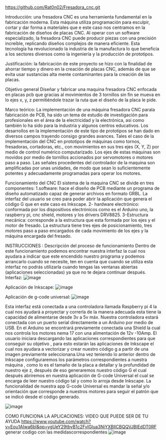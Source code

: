https://github.com/Rat0n02/Fresadora_cnc.git

Introducción: 
una fresadora CNC es una herramienta fundamental en la fabricación moderna. Esta máquina utiliza programación para esculpir, cortar y dar forma a materiales que e este caso nos centramos en la fabricación de diseños de placas CNC.
Al operar con un software especializado, la fresadora CNC puede producir piezas con una precisión increíble, replicando diseños complejos de manera eficiente. Esta tecnología ha revolucionado la industria de la manufactura lo que beneficia a los sectores diversos como la ingeniería y la producción de prototipos.


Justificación: 
la fabricación de este proyecto se hizo con la finalidad de ahorrar tiempo y dinero en la creación de placas CNC, además de que se evita usar sustancias alta mente contaminantes para la creación de las placas.

Objetivo general
Diseñar y fabricar una maquina fresadora CNC enfocada en placas pcb que gracias al movimientos de 3 tornillos sin fin se mueva en lo ejes x, y, z permitiéndole trazar la ruta que el diseño de la placa le pide.

Marco teórico:
 La implementación de una máquina fresadora CNC parala fabricación de PCB, ha sido un tema de estudio de investigación para profesionales en el área de la electricidad y la electrónica, así como también lo ha sido para la industria y algunos centros educativos. Los desarrollos en la implementación de este tipo de prototipos se han dado en diversos campos trayendo consigo grandes avances. Tales el caso de la implementación del CNC en prototipos de máquinas como tornos, fresadoras, cortadoras, etc., con movimientos en sus tres ejes (X, Y, Z) por medio de control numérico computarizado. Los ejes de estas máquinas son movidos por medio de tornillos accionados por servomotores o motores paso a paso. Las señales procedentes del controlador de la maquina son amplificadas por unas unidades, de modo que sean lo suficientemente potentes y adecuadamente programadas para operar los motores.
 
Funcionamiento del CNC 
El sistema de la maquina CNC se divide en tres componentes:
1.software: hace el diseño de PCB mediante un programa de diseño automatizado capaz de generar archivos en formato GRBL. La interfaz del usuario se creo para poder abrir la aplicación que genera el código G que en este caso es Inkscape.
2- hardware electrónico: conformada por los dispositivos electrónicos como es el Arduino uno, la raspberry pi, cnc shield, motores y los drivers DRV8825.
3-Estructura mecánica: corresponde a la estructura que esta formada por los ejes y el motor de fresado. La estructura tiene tres ejes de posicionamiento, tres motores paso a paso encargados de cada movimiento de los ejes y la máquina encargada del fresado. 

INSTRUCCIONES :
Descripción del proceso de funcionamiento 
Dentro de este funcionamiento podemos encontrar nuestra interfaz la cual nos ayudara a indicar que este encendido nuestro programa y podemos arrancarlo cuando se necesite, ten en cuenta que cuando se utiliza esta interfaz no podrás utilizarla cuando tengas las ventanas abiertas (aplicaciones seleccionadas) ya que no te dejara continuar después.
Interfaz:
![image](https://github.com/Rat0n02/Fresadora_cnc/assets/146589981/64f1455f-354e-4bca-afa8-0dc94042def0)

 
Aplicación de Inkscape:
![image](https://github.com/Rat0n02/Fresadora_cnc/assets/146589981/4eae4de2-cbe3-463f-bf77-7684438368f5)

 
Aplicación de g-code universal:
![image](https://github.com/Rat0n02/Fresadora_cnc/assets/146589981/28d51ac6-a0fb-448b-9575-ac240911e3f9)

 
Esta interfaz está conectada a una controladora llamada Raspberry pi 4 la cual nos ayudará a proyectar y correrla de la manera adecuada esta tiene la capacidad de alimentarse desde 3v a 5v máx.
Nuestra controladora estará conectada con un puerto serial directamente a un Arduino por medio de USB. En el Arduino se encontrará previamente conectada una Shield la cual nos controla los motores nema 17 con una alimentación de 12v -10Amp.
El usuario iniciara descargando las aplicaciones correspondientes para que conseguir su objetivo , para esto estarán las aplicaciones de Inkscape el cual nos ayudara a vectorizar y crear nuestro código g a partir de una imagen previamente seleccionana.Una vez teniendo lo anterior dentro de Inkscape configuraremos los parámetros correspondientes a nuestra máquina , como lo es el tamaño de la placa a detallar y la profundidad de nuestro eje z, después de eso generaremos nuestro código G el cual después abriremos en nuestra aplicación de G-code Universal el cual se encarga de leer nuestro código  tal y como lo arroja desde Inkscape.
La funcionalidad de nuestra app G-code Universal es mandar la señal y/o orientación que corresponde a nuestros motores para seguir el patrón que se indicó desde el código generado.

![image](https://github.com/Rat0n02/Fresadora_cnc/assets/146589981/c5b69394-10b9-43db-9129-82bebc570624)

COMO FUNCIONA LA APLICACIONES:
VIDEO QUE PUEDE SER DE  TU AYUDA 
https://www.youtube.com/watch?v=Eou1AIwa6bI&pp=ygUeY29tbyB1c2FyIGlua3NjYXBlICBQQVJBIEdDT0RF 
generar codigo con las medidascorrespondientes 
![image](https://github.com/Rat0n02/Fresadora_cnc/assets/146589981/49b7ece9-f7b0-4de3-9317-8815148556c9)



